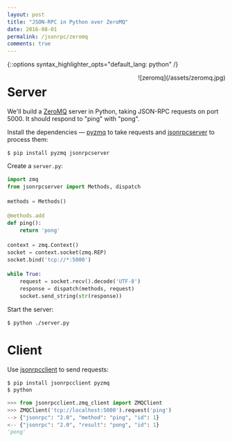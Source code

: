```yaml
---
layout: post
title: "JSON-RPC in Python over ZeroMQ"
date: 2016-08-01
permalink: /jsonrpc/zeromq
comments: true
---
```

{::options syntax_highlighter_opts="default_lang: python" /}

<div style="float: right; margin-left: 1em;" markdown="1">
![zeromq](/assets/zeromq.jpg)
</div>

Server
======
We'll build a [ZeroMQ](http://zeromq.org) server in Python, taking JSON-RPC
requests on port 5000. It should respond to "ping" with "pong".

Install the dependencies — [pyzmq](https://pyzmq.readthedocs.io/) to take
requests and [jsonrpcserver](http://jsonrpcserver.readthedocs.io/) to process
them:

``` shell
$ pip install pyzmq jsonrpcserver
```
Create a `server.py`:

```python
import zmq
from jsonrpcserver import Methods, dispatch

methods = Methods()

@methods.add
def ping():
    return 'pong'

context = zmq.Context()
socket = context.socket(zmq.REP)
socket.bind('tcp://*:5000')

while True:
    request = socket.recv().decode('UTF-8')
    response = dispatch(methods, request)
    socket.send_string(str(response))
```
Start the server:

``` shell
$ python ./server.py
```

Client
======
Use [jsonrpcclient](http://jsonrpcclient.readthedocs.io/) to send requests:

``` shell
$ pip install jsonrpcclient pyzmq
$ python
```
```python
>>> from jsonrpcclient.zmq_client import ZMQClient
>>> ZMQClient('tcp://localhost:5000').request('ping')
--> {"jsonrpc": "2.0", "method": "ping", "id": 1}
<-- {"jsonrpc": "2.0", "result": "pong", "id": 1}
'pong'
```

